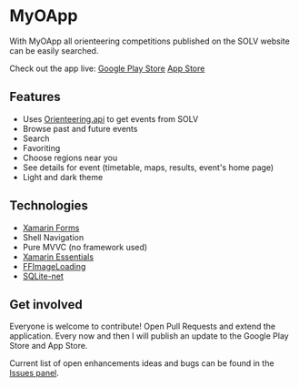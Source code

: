 # MyOApp
With MyOApp all orienteering competitions published on the SOLV website can be easily searched.

Check out the app live:
[Google Play Store](https://play.google.com/store/apps/details?id=com.monkeytech.myoapp.android)
[App Store](https://apps.apple.com/ch/app/myoapp/id765324754)

## Features
* Uses [Orienteering.api](https://github.com/yannisgu/orienteering.api) to get events from SOLV
* Browse past and future events
* Search
* Favoriting
* Choose regions near you
* See details for event (timetable, maps, results, event's home page)
* Light and dark theme

## Technologies
* [Xamarin Forms](https://github.com/xamarin/Xamarin.Forms)
* Shell Navigation
* Pure MVVC (no framework used)
* [Xamarin Essentials](https://github.com/xamarin/Essentials)
* [FFImageLoading](https://github.com/luberda-molinet/FFImageLoading)
* [SQLite-net](https://github.com/praeclarum/sqlite-net)

## Get involved
Everyone is welcome to contribute! Open Pull Requests and extend the application. Every now and then I will publish an update to the Google Play Store and App Store.

Current list of open enhancements ideas and bugs can be found in the [Issues panel](https://github.com/Capricode/myOApp/issues).
